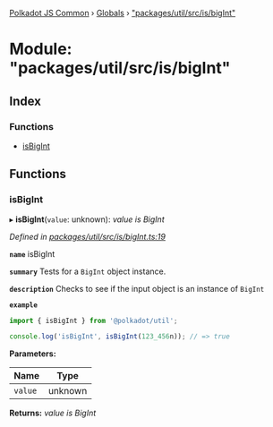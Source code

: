 [Polkadot JS Common](../README.md) › [Globals](../globals.md) › ["packages/util/src/is/bigInt"](_packages_util_src_is_bigint_.md)

# Module: "packages/util/src/is/bigInt"

## Index

### Functions

* [isBigInt](_packages_util_src_is_bigint_.md#isbigint)

## Functions

###  isBigInt

▸ **isBigInt**(`value`: unknown): *value is BigInt*

*Defined in [packages/util/src/is/bigInt.ts:19](https://github.com/polkadot-js/common/blob/61b57687/packages/util/src/is/bigInt.ts#L19)*

**`name`** isBigInt

**`summary`** Tests for a `BigInt` object instance.

**`description`** 
Checks to see if the input object is an instance of `BigInt`

**`example`** 
<BR>

```javascript
import { isBigInt } from '@polkadot/util';

console.log('isBigInt', isBigInt(123_456n)); // => true
```

**Parameters:**

Name | Type |
------ | ------ |
`value` | unknown |

**Returns:** *value is BigInt*
